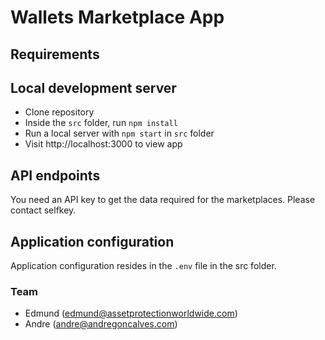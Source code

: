 # Wallets Marketplace App

## Requirements

## Local development server
- Clone repository
- Inside the `src` folder, run `npm install`
- Run a local server with `npm start` in `src` folder
- Visit http://localhost:3000 to view app



## API endpoints

You need an API key to get the data required for the marketplaces.
Please contact selfkey.

## Application configuration

Application configuration resides in the `.env` file in the src folder.


### Team

- Edmund  (edmund@assetprotectionworldwide.com)
- Andre (andre@andregoncalves.com)

